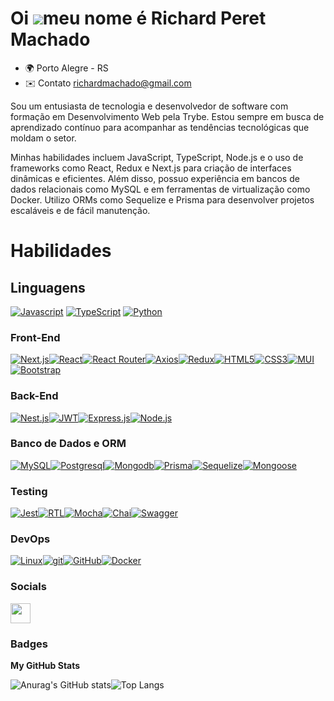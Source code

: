 Oi ![](https://user-images.githubusercontent.com/18350557/176309783-0785949b-9127-417c-8b55-ab5a4333674e.gif)meu nome é Richard Peret Machado
=============================================================================================================================================

* 🌍  Porto Alegre - RS
* ✉️ Contato [richardmachado@gmail.com](mailto:richardmachado@gmail.com)

Sou um entusiasta de tecnologia e desenvolvedor de software com formação em Desenvolvimento Web pela Trybe. Estou sempre em busca de aprendizado contínuo para acompanhar as tendências tecnológicas que moldam o setor.

Minhas habilidades incluem JavaScript, TypeScript, Node.js e o uso de frameworks como React, Redux e Next.js para criação de interfaces dinâmicas e eficientes. Além disso, possuo experiência em bancos de dados relacionais como MySQL e em ferramentas de virtualização como Docker. Utilizo ORMs como Sequelize e Prisma para desenvolver projetos escaláveis e de fácil manutenção.

# Habilidades

## Linguagens
[![Javascript][Javascript]][Javascript-url]
[![TypeScript][TypeScript]][TypeScript-url]
[![Python][Python]][Python-url]


### Front-End

[![Next.js][Next.js]][Next-url][![React][React.js]][React-url][![React Router][ReactRouter]][ReactRouter-url][![Axios][Axios]][Axios-url][![Redux][React-Redux.js]][React-Redux-url][![HTML5][HTML5]][HTML5-url][![CSS3][CSS3]][CSS3-url][![MUI][MUI]][MUI-url][![Bootstrap][Bootstrap]][Bootstrap-url]

### Back-End

[![Nest.js][Nest.js]][Nest.js-url][![JWT][JWT]][JWT-url][![Express.js][Express.js]][Express.js-url][![Node.js][Node.js]][Node.js-url]


### Banco de Dados e ORM

[![MySQL][MySQL]][MySQL-url][![Postgresql][Postgresql]][Postgresql][![Mongodb][Mongodb]][Mongodb-url][![Prisma][Prisma]][Prisma-url][![Sequelize][Sequelize]][Sequelize-url][![Mongoose][Mongoose]][Mongoose-url]

### Testing
 
[![Jest][Jest]][Jest-url][![RTL][RTL]][RTL-url][![Mocha][Mocha]][Mocha-url][![Chai][Chai]][Chai-url][![Swagger][Swagger]][Swagger-url]

### DevOps

[![Linux][Linux]][Linux-url][![git][git]][git-url][![GitHub][GitHub]][GitHub-url][![Docker][Docker]][Docker-url]

<!-- 
## 🏳️ Getting Started
<div align="left" style="display: inline_block">
<a href="https://arthur-debiasi.github.io" target="_blank"><img height="28rem" src="https://img.shields.io/badge/my_portfolio-3fc337?style=for-the-badge" target="_blank"></a>
  <a href="https://www.linkedin.com/in/richard-peret-machado" target="_blank"><img height="28rem" src="https://img.shields.io/badge/LinkedIn-0077B5?style=for-the-badge&logo=linkedin&logoColor=white"></a> 
  <a href = "mailto:richardmachado2211@gmail.com"><img height="28rem" src="https://img.shields.io/badge/outlook-0078D4?style=for-the-badge&logo=microsoftoutlook&logoColor=white" target="_blank"></a>
</div> -->

<!-- FRONT END -->
[HTML5]: https://img.shields.io/badge/html5-22272E?style=for-the-badge&logo=html5&logoColor=E34F26
[HTML5-URL]: https://developer.mozilla.org/en-US/docs/Glossary/HTML5
[CSS3]: https://img.shields.io/badge/css_3-22272E?style=for-the-badge&logo=css3&logoColor=1572B6
[CSS3-url]: https://developer.mozilla.org/pt-BR/docs/Web/CSS
[Javascript]: https://img.shields.io/badge/javascript-%23F7DF1E?style=for-the-badge&logo=javascript&logoColor=22272E
[Javascript-url]: https://developer.mozilla.org/pt-BR/docs/Web/JavaScript
[Next.js]: https://img.shields.io/badge/next.js-22272E?style=for-the-badge&logo=nextdotjs&logoColor=white
[Next-url]: https://nextjs.org/
[Bootstrap]: https://img.shields.io/badge/Bootstrap-22272E?style=for-the-badge&logo=bootstrap&logoColor=563D7C
[Bootstrap-url]: https://getbootstrap.com
[MUI]: https://img.shields.io/badge/material_ui-22272E?style=for-the-badge&logo=mui&logoColor=007FFF
[MUI-url]: https://mui.com/material-ui/
[React.js]: https://img.shields.io/badge/React-22272E?style=for-the-badge&logo=react&logoColor=61DAFB
[React-url]: https://reactjs.org/
[React-Redux.js]: https://img.shields.io/badge/react_redux-22272E?style=for-the-badge&logo=redux&logoColor=764ABC
[React-Redux-url]: https://react-redux.js.org/
[ReactRouter]: https://img.shields.io/badge/React_Router-20232A?style=for-the-badge&logo=reactrouter&logoColor=CA4245
[ReactRouter-url]: https://reactrouter.com/en/main
[React Query]: https://img.shields.io/badge/-React%20Query-20232A?style=for-the-badge&logo=react%20query&logoColor=FF4154
[React Query-url]: https://www.npmjs.com/package/react-query
[Axios]: https://img.shields.io/badge/axios-20232A?style=for-the-badge&logo=axios&logoColor=5A29E4
[Axios-url]: https://axios-http.com/

<!-- BACK-END -->
[Express.js]: https://img.shields.io/badge/express.js-20232A?style=for-the-badge&logo=express&logoColor=%2361DAFB
[Express.js-url]: https://expressjs.com/pt-br/
[JWT]: https://img.shields.io/badge/JWT-20232A?style=for-the-badge&logo=JSON%20web%20tokens
[JWT-url]: https://jwt.io/
[Nest.js]: https://img.shields.io/badge/nestjs-20232A?style=for-the-badge&logo=nestjs&logoColor=%23E0234E
[Nest.js-url]: https://nestjs.com/
[Node.js]: https://img.shields.io/badge/node.js-20232A?style=for-the-badge&logo=node.js&logoColor=339933
[Node.js-url]: https://nodejs.org/
[Typescript]: https://img.shields.io/badge/typescript-22272E?style=for-the-badge&logo=typescript&logoColor=3670A0
[Typescript-url]: https://www.typescriptlang.org/
[Python]: https://img.shields.io/badge/python-3670A0?style=for-the-badge&logo=python&logoColor=ffdd54
[Python-url]: https://www.python.org/

<!-- DATABASE -->
[MySQL]: https://img.shields.io/badge/mysql-22272E?style=for-the-badge&logo=mysql&logoColor=1572B6
[MySQL-url]: https://dev.mysql.com/doc/
[Postgresql]: https://img.shields.io/badge/postgresql-22272E?style=for-the-badge&logo=postgresql&logoColor=1572B6
[Postgresql-url]: https://www.postgresql.org/
[Mongodb]: https://img.shields.io/badge/mongodb-22272E?style=for-the-badge&logo=mongodb&logoColor=00ED64
[Mongodb-url]: https://www.mongodb.com/pt-br
[Sequelize]: https://img.shields.io/badge/Sequelize-22272E?style=for-the-badge&logo=Sequelize&logoColor=52B0E7
[Sequelize-url]: https://sequelize.org/
[Prisma]: https://img.shields.io/badge/Prisma-22272E?style=for-the-badge&logo=Prisma&logoColor=3982CE
[Prisma-url]: https://www.prisma.io/
[Mongoose]: https://img.shields.io/badge/mongooose-22272E?style=for-the-badge&logo=mongoose&logoColor=880000
[Mongoose-url]: https://mongoosejs.com/

<!-- TESTING -->
[Jest]: https://img.shields.io/badge/jest-22272E?style=for-the-badge&logo=jest&logoColor=C21325
[Jest-url]: https://jestjs.io/
[RTL]: https://img.shields.io/badge/testing_library-22272E?style=for-the-badge&logo=testing-library&logoColor=E33332
[RTL-url]: https://testing-library.com/
[Mocha]: https://img.shields.io/badge/mocha-22272E?style=for-the-badge&logo=mocha&logoColor=c29d7f
[Mocha-url]: https://mochajs.org/
[Chai]: https://img.shields.io/badge/chai-22272E?style=for-the-badge&logo=chai&logoColor=974942
[Chai-url]: https://www.chaijs.com/
[Swagger]: https://img.shields.io/badge/-Swagger-22272E?style=for-the-badge&logo=swagger&logoColor=%23Clojure
[Swagger-url]: https://swagger.io/
<!--[Storybook](https://img.shields.io/badge/-Storybook-FF4785?style=for-the-badge&logo=storybook&logoColor=white)-->

<!-- DEV OPS -->
[Linux]: https://img.shields.io/badge/linux-22272E?style=for-the-badge&logo=linux&logoColor=FCC624
[Linux-url]: https://www.linux.org/
[git]: https://img.shields.io/badge/git-22272E?style=for-the-badge&logo=git&logoColor=F05032
[Docker-url]: https://www.docker.com
[Docker]: https://img.shields.io/badge/docker-22272E?style=for-the-badge&logo=docker&logoColor=2496ED
[git-url]: https://git-scm.com/docvvvv
[GitHub]: https://img.shields.io/badge/git_hub-22272E?style=for-the-badge&logo=github&logoColor=ffffff
[GitHub-url]: https://github.com/



### Socials
<p align="left"> <a href="https://www.linkedin.com/in/richard-peret-machado/" target="_blank" rel="noreferrer"><img src="https://raw.githubusercontent.com/danielcranney/readme-generator/main/public/icons/socials/linkedin.svg" width="32" height="32" /></a></p>

### Badges

<b>My GitHub Stats</b>

![Anurag's GitHub stats](https://github-readme-stats.vercel.app/api?username=richardpmachado&show_icons=true&theme=radical)![Top Langs](https://github-readme-stats.vercel.app/api/top-langs/?username=richardpmachado&layout=compact&theme=radical)

<!-- <a href="http://www.github.com/richardpmachado"><img src="https://github-readme-stats.vercel.app/api?username=richardpmachado&show_icons=true&hide=&count_private=true&title_color=ffffff&text_color=14b8a6&icon_color=14b8a6&bg_color=000000&hide_border=true&show_icons=true" alt="richardpmachado's GitHub stats" /></a>-->

<!-- <a href="https://github.com/richardpmachado" align="left"><img src="https://github-readme-stats.vercel.app/api/top-langs/?username=richardpmachado&langs_count=10&title_color=ffffff&text_color=14b8a6&icon_color=14b8a6&bg_color=000000&hide_border=true&locale=en&custom_title=Top%20%Languages" alt="Top Languages" /></a> -->
